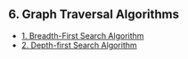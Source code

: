 ## 6. Graph Traversal Algorithms 

- [1. Breadth-First Search Algorithm](1__Breadth-First_Search_Algorithm/readme.md) 
- [2. Depth-first Search Algorithm](2__Depth-first_Search_Algorithm/readme.md) 
